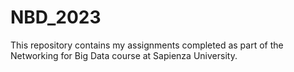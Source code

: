 # NBD_2023
This repository contains my assignments completed as part of the Networking for Big Data course at Sapienza University.
